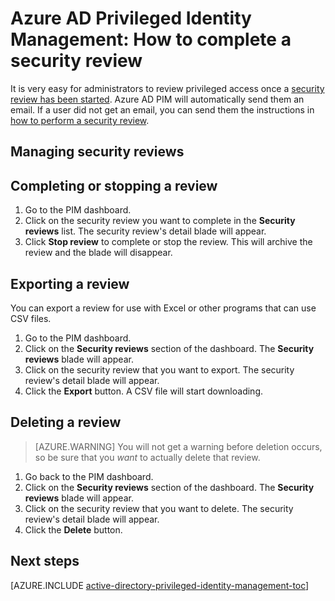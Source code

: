 <properties
   pageTitle="How to complete a security review | Microsoft Azure"
   description="Learn how to complete a review with the Azure Privileged Identity Management extension."
   services="active-directory"
   documentationCenter=""
   authors="kgremban"
   manager="stevenpo"
   editor=""/>

<tags
   ms.service="active-directory"
   ms.devlang="na"
   ms.topic="article"
   ms.tgt_pltfrm="na"
   ms.workload="identity"
   ms.date="03/17/2016"
   ms.author="kgremban"/>

# Azure AD Privileged Identity Management: How to complete a security review


It is very easy for administrators to review privileged access once a [security review has been started](active-directory-privileged-identity-management-how-to-start-security-review.md).  Azure AD PIM will automatically send them an email.  If a user did not get an email, you can send them the instructions in [how to perform a security review](active-directory-privileged-identity-management-how-to-perform-security-review.md).

## Managing security reviews

## Completing or stopping a review
1. Go to the PIM dashboard.
2. Click on the security review you want to complete in the **Security reviews** list. The security review's detail blade will appear.
3. Click **Stop review** to complete or stop the review.  This will archive the review and the blade will disappear.

## Exporting a review
You can export a review for use with Excel or other programs that can use CSV files.

1. Go to the PIM dashboard.
2. Click on the **Security reviews** section of the dashboard.  The **Security reviews** blade will appear.
3. Click on the security review that you want to export. The security review's detail blade will appear.
4. Click the **Export** button. A CSV file will start downloading.

## Deleting a review

> [AZURE.WARNING] You will not get a warning before deletion occurs, so be sure that you *want* to actually delete that review.

1. Go back to the PIM dashboard.
2. Click on the **Security reviews** section of the dashboard.  The **Security reviews** blade will appear.
3. Click on the security review that you want to delete. The security review's detail blade will appear.
4. Click the **Delete** button.

<!--Every topic should have next steps and links to the next logical set of content to keep the customer engaged-->
## Next steps
[AZURE.INCLUDE [active-directory-privileged-identity-management-toc](../../includes/active-directory-privileged-identity-management-toc.md)]
